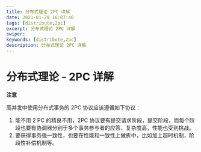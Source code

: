 ```yaml
---
title: 分布式理论 2PC 详解
date: 2021-01-29 16:07:40
tags: [distribute,2pc]
excerpt: 分布式理论 2PC 详解
swiper:
keywords: [distribute,2pc]
description: 分布式理论 2PC 详解
---
```


# 分布式理论 - 2PC 详解

**注意**

高并发中使用分布式事务的 2PC 协议应该遵循如下协议：

1. 能不用 2 PC 的精良不用，2PC 协议要有提交请求阶段，提交阶段，而每个阶段也要有协调器分别于多个事务参与者的应答，复杂度高，性能也受到挑战。
2. 要获得事务强一致性，也要在性能和一致性上做折中，比如加上超时机制，阶段性补偿机制等。 
